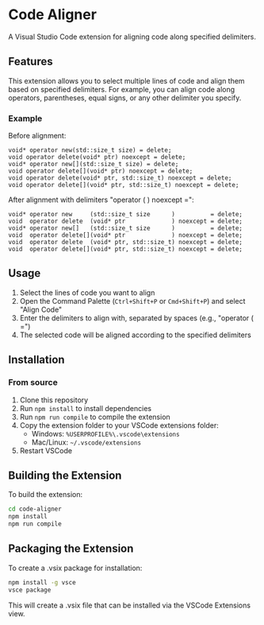 # Code Aligner

A Visual Studio Code extension for aligning code along specified delimiters.

## Features

This extension allows you to select multiple lines of code and align them based on specified delimiters. For example, you can align code along operators, parentheses, equal signs, or any other delimiter you specify.

### Example

Before alignment:
```
void* operator new(std::size_t size) = delete;
void operator delete(void* ptr) noexcept = delete;
void* operator new[](std::size_t size) = delete;
void operator delete[](void* ptr) noexcept = delete;
void operator delete(void* ptr, std::size_t) noexcept = delete;
void operator delete[](void* ptr, std::size_t) noexcept = delete;
```


After alignment with delimiters "operator ( ) noexcept =":
```
void* operator new     (std::size_t size      )          = delete;
void  operator delete  (void* ptr             ) noexcept = delete;
void* operator new[]   (std::size_t size      )          = delete;
void  operator delete[](void* ptr             ) noexcept = delete;
void  operator delete  (void* ptr, std::size_t) noexcept = delete;
void  operator delete[](void* ptr, std::size_t) noexcept = delete;
```


## Usage

1. Select the lines of code you want to align
2. Open the Command Palette (`Ctrl+Shift+P` or `Cmd+Shift+P`) and select "Align Code"
3. Enter the delimiters to align with, separated by spaces (e.g., "operator ( =")
4. The selected code will be aligned according to the specified delimiters

## Installation

### From source
1. Clone this repository
2. Run `npm install` to install dependencies
3. Run `npm run compile` to compile the extension
4. Copy the extension folder to your VSCode extensions folder:
   - Windows: `%USERPROFILE%\.vscode\extensions`
   - Mac/Linux: `~/.vscode/extensions`
5. Restart VSCode

## Building the Extension
To build the extension:

```bash
cd code-aligner
npm install
npm run compile
```

## Packaging the Extension
To create a .vsix package for installation:

```bash
npm install -g vsce
vsce package
```

This will create a .vsix file that can be installed via the VSCode Extensions view. 